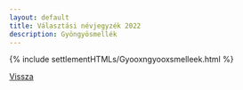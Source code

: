 ```yaml
---
layout: default
title: Választási névjegyzék 2022
description: Gyöngyösmellék
---
```


{% include settlementHTMLs/Gyooxngyooxsmelleek.html %}

[Vissza](./)